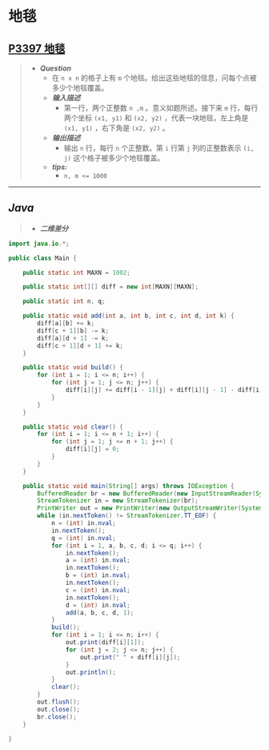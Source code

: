 # 地毯

## [P3397 地毯](https://www.luogu.com.cn/problem/P3397)

> - ***Question***
>   - 在 `n x n` 的格子上有 `m` 个地毯。给出这些地毯的信息，问每个点被多少个地毯覆盖。
>   - ***输入描述***
>     - 第一行，两个正整数 `n ,m` 。意义如题所述。接下来 `m` 行，每行两个坐标 `(x1, y1)` 和 `(x2, y2)` ，代表一块地毯，左上角是 `(x1, y1)` ，右下角是 `(x2, y2)` 。
>   - ***输出描述***
>     - 输出 `n` 行，每行 `n` 个正整数。第 `i` 行第 `j` 列的正整数表示 `(i, j)` 这个格子被多少个地毯覆盖。
>   - ***tips:***
>     - `n, m <= 1000`

---

## *Java*

> - ***二维差分***

```java
import java.io.*;

public class Main {

    public static int MAXN = 1002;

    public static int[][] diff = new int[MAXN][MAXN];

    public static int n, q;

    public static void add(int a, int b, int c, int d, int k) {
        diff[a][b] += k;
        diff[c + 1][b] -= k;
        diff[a][d + 1] -= k;
        diff[c + 1][d + 1] += k;
    }

    public static void build() {
        for (int i = 1; i <= n; i++) {
            for (int j = 1; j <= n; j++) {
                diff[i][j] += diff[i - 1][j] + diff[i][j - 1] - diff[i - 1][j - 1];
            }
        }
    }

    public static void clear() {
        for (int i = 1; i <= n + 1; i++) {
            for (int j = 1; j <= n + 1; j++) {
                diff[i][j] = 0;
            }
        }
    }

    public static void main(String[] args) throws IOException {
        BufferedReader br = new BufferedReader(new InputStreamReader(System.in));
        StreamTokenizer in = new StreamTokenizer(br);
        PrintWriter out = new PrintWriter(new OutputStreamWriter(System.out));
        while (in.nextToken() != StreamTokenizer.TT_EOF) {
            n = (int) in.nval;
            in.nextToken();
            q = (int) in.nval;
            for (int i = 1, a, b, c, d; i <= q; i++) {
                in.nextToken();
                a = (int) in.nval;
                in.nextToken();
                b = (int) in.nval;
                in.nextToken();
                c = (int) in.nval;
                in.nextToken();
                d = (int) in.nval;
                add(a, b, c, d, 1);
            }
            build();
            for (int i = 1; i <= n; i++) {
                out.print(diff[i][1]);
                for (int j = 2; j <= n; j++) {
                    out.print(" " + diff[i][j]);
                }
                out.println();
            }
            clear();
        }
        out.flush();
        out.close();
        br.close();
    }

}
```
